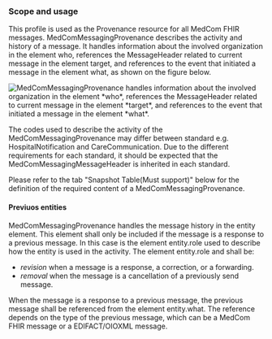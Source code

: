 ### Scope and usage 
This profile is used as the Provenance resource for all MedCom FHIR messages. MedComMessagingProvenance describes the activity and history of a message. It handles information about the involved organization in the element who, references the MessageHeader related to current message in the element target, and references to the event that initiated a message in the element what, as shown on the figure below.

<img alt="MedComMessagingProvenance handles information about the involved organization in the element *who*, references the MessageHeader related to current message in the element *target*, and references to the event that initiated a message in the element *what*." src="./MedComMessagingProvenance.png" style="float:none; display:block; margin-left:auto; margin-right:auto;" />

The codes used to describe the activity of the MedComMessagingProvenance may differ between standard e.g. HospitalNotification and CareCommunication. Due to the different requirements for each standard, it should be expected that the MedComMessagingMessageHeader is inherited in each standard. 

Please refer to the tab "Snapshot Table(Must support)" below for the definition of the required content of a MedComMessagingProvenance.

#### Previuos entities
MedComMessagingProvenance handles the message history in the entity element. This element shall only be included if the message is a response to a previous message. In this case is the element entity.role used to describe how the entity is used in the activity. The element entity.role and shall be: 
* *revision* when a message is a response, a correction, or a forwarding.
* *removal* when the message is a cancellation of a previously send message.

When the message is a response to a previous message, the previous message shall be referenced from the element entity.what. The reference depends on the type of the previous message, which can be a MedCom FHIR message or a EDIFACT/OIOXML message. 